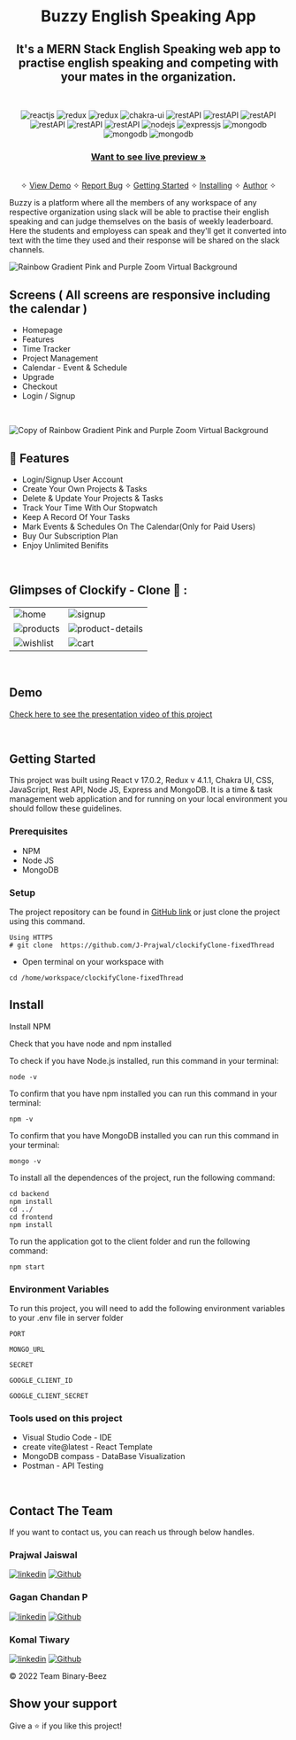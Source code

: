 <h1 align="center">Buzzy English Speaking App</h1> 

<h2 align="center">It's a MERN Stack English Speaking web app to practise english speaking and competing with your mates in the organization.</h2>

<br />
<p align="center">
    <img src="https://img.shields.io/badge/React-20232A?style=for-the-badge&logo=react&logoColor=61DAFB" alt="reactjs" />
    <img src="https://img.shields.io/badge/Redux-593D88?style=for-the-badge&logo=redux&logoColor=white" alt="redux" />
    <img src="https://img.shields.io/badge/React_Router-CA4245?style=for-the-badge&logo=react-router&logoColor=white" alt="redux" />
    <img src="https://img.shields.io/badge/Chakra%20UI-3bc7bd?style=for-the-badge&logo=chakraui&logoColor=white" alt="chakra-ui"/>
    <img src="https://img.shields.io/badge/Rest_API-02303A?style=for-the-badge&logo=react-router&logoColor=white" alt="restAPI"/>
    <img src="https://img.shields.io/badge/npm-CB3837?style=for-the-badge&logo=npm&logoColor=white" alt="restAPI"/>
    <img src="https://img.shields.io/badge/Postman-FF6C37?style=for-the-badge&logo=Postman&logoColor=white" alt="restAPI"/>
    <img src="https://img.shields.io/badge/Vite-B73BFE?style=for-the-badge&logo=vite&logoColor=FFD62E" alt="restAPI"/>
    <img src="https://img.shields.io/badge/Heroku-430098?style=for-the-badge&logo=heroku&logoColor=white" alt="restAPI"/>
    <img src="https://img.shields.io/badge/Netlify-00C7B7?style=for-the-badge&logo=netlify&logoColor=white" alt="restAPI"/>
    <img src="https://img.shields.io/badge/Node.js-339933?style=for-the-badge&logo=nodedotjs&logoColor=white" alt="nodejs" />
    <img src="https://img.shields.io/badge/Express.js-000000?style=for-the-badge&logo=express&logoColor=white" alt="expressjs"/>
    <img src="https://img.shields.io/badge/MongoDB-4EA94B?style=for-the-badge&logo=mongodb&logoColor=white" alt="mongodb"/>
    <img src="https://img.shields.io/badge/Slack-4A154B?style=for-the-badge&logo=slack&logoColor=white" alt="mongodb"/>
    <img src="https://img.shields.io/badge/Glitch-2800ff?style=for-the-badge&logo=glitch&logoColor=white" alt="mongodb"/>
    
    
</p>

<h3 align="center"><a href="https://clockify-fixedthread.netlify.app/"><strong>Want to see live preview »</strong></a></h3>

<p align="center"> 
    <br />&#10023;
    <a href="#Demo">View Demo</a>   &#10023;  
    <a href="https://github.com/J-Prajwal/clockifyClone-fixedThread/issues">Report Bug</a>    &#10023;
    <a href="#Getting-Started">Getting Started</a> &#10023; <a href="#Install">Installing</a> &#10023;    
    <a href="#Contact">Author</a> &#10023;
  </p>
  
  Buzzy is a platform where all the members of any workspace of any respective organization using slack will be able to practise their english speaking and can judge themselves on the basis of weekly leaderboard. Here the students and employess can speak and they'll get it converted into text with the time they used and their response will be shared on the slack channels.
  
 
![Rainbow Gradient Pink and Purple Zoom Virtual Background](https://user-images.githubusercontent.com/98648448/187078503-b8b32ed9-0ba0-4c32-b271-a3dbb51484fe.jpg)

  ## Screens ( All screens are responsive including the calendar )
   - Homepage
   - Features
   - Time Tracker
   - Project Management
   - Calendar - Event & Schedule
   - Upgrade
   - Checkout
   - Login / Signup
   
   <br />

![Copy of Rainbow Gradient Pink and Purple Zoom Virtual Background](https://user-images.githubusercontent.com/98648448/187080274-65a8fbba-6649-4e9c-b091-b79bc22e2b43.jpg)

## 🚀 Features
- Login/Signup User Account
- Create Your Own Projects & Tasks
- Delete & Update Your Projects & Tasks
- Track Your Time With Our Stopwatch
- Keep A Record Of Your Tasks
- Mark Events & Schedules On The Calendar(Only for Paid Users)
- Buy Our Subscription Plan
- Enjoy Unlimited Benifits

<br />

## Glimpses of Clockify - Clone 🙈 :


<table>
  <tr>
    <td><img src="https://user-images.githubusercontent.com/98648448/187081084-431228e1-c84b-4e9e-9b81-c1fc84e365e7.jpg" alt="home" /></td>
    <td><img src="https://user-images.githubusercontent.com/98648448/187081184-118ed4ce-7beb-4817-a895-0ef5e0849a2f.jpg" alt="signup" /></td>
  </tr>
  <tr>
    <td><img src="https://user-images.githubusercontent.com/98648448/187081278-9567df85-a920-4eac-8829-de16e51635a8.jpg" alt="products" /></td>
    <td><img src="https://user-images.githubusercontent.com/98648448/187081431-97751f0d-ccc6-4a71-ad20-9ed33b3aeedf.jpg" alt="product-details" /></td>
  </tr>
  <tr>
    <td><img src="https://user-images.githubusercontent.com/98648448/187081539-0ff2c725-94ff-4957-9537-4093009f2e10.jpg" alt="wishlist" /></td>
    <td><img src="https://user-images.githubusercontent.com/98648448/187081705-d4f9a36b-055c-4833-8816-4e856162c8d3.jpg" alt="cart" /></td>
  </tr>
</table>

<br />

## Demo

[Check here to see the presentation video of this project](https://drive.google.com/file/d/1o6nQyCER_kjk7TDh5xZ2XzbbbjcYb0-9/view?usp=sharing)


<br/>

## Getting Started

This project was built using React v 17.0.2, Redux v 4.1.1, Chakra UI, CSS, JavaScript, Rest API, Node JS, Express and MongoDB. It is a time & task management web application and for running on your local environment you should follow these guidelines.


### Prerequisites

- NPM 
- Node JS
- MongoDB

### Setup


The project repository can be found in [GitHub link](https://github.com/J-Prajwal/clockifyClone-fixedThread) or just clone the project using this command. 


```
Using HTTPS
# git clone  https://github.com/J-Prajwal/clockifyClone-fixedThread
```

+ Open terminal on your workspace with

```
cd /home/workspace/clockifyClone-fixedThread
```


## Install

Install NPM

Check that you have node and npm installed

To check if you have Node.js installed, run this command in your terminal:


```
node -v
```

To confirm that you have npm installed you can run this command in your terminal:


```
npm -v
```

To confirm that you have MongoDB installed you can run this command in your terminal:


```
mongo -v
```


To install all the dependences of the project, run the following command:


```
cd backend
npm install
cd ../
cd frontend
npm install
```


To run the application got to the client folder and run the following command:

```
npm start
```

### Environment Variables

To run this project, you will need to add the following environment variables to your .env file in server folder

`PORT`

`MONGO_URL`

`SECRET`

 `GOOGLE_CLIENT_ID`

`GOOGLE_CLIENT_SECRET`


### Tools used on this project

- Visual Studio Code - IDE
- create vite@latest - React Template 
- MongoDB compass - DataBase Visualization
- Postman - API Testing

<br/>



## Contact The Team

If you want to contact us, you can reach us through below handles.

<h3>Prajwal Jaiswal</h3>

[![linkedin](https://img.shields.io/badge/LinkedIn-0077B5?style=for-the-badge&logo=linkedin&logoColor=white)](https://www.linkedin.com/in/prajwal-jaiswal-3772aa215/)
[![Github](https://img.shields.io/badge/GitHub-100000?style=for-the-badge&logo=github&logoColor=white)](https://github.com/J-Prajwal)

<h3>Gagan Chandan P</h3>

[![linkedin](https://img.shields.io/badge/LinkedIn-0077B5?style=for-the-badge&logo=linkedin&logoColor=white)](https://www.linkedin.com/in/gagan-chandan-p%F0%9F%95%B7-3b4590231/)
[![Github](https://img.shields.io/badge/GitHub-100000?style=for-the-badge&logo=github&logoColor=white)](https://github.com/GaganChandan2003)

<h3>Komal Tiwary</h3>

[![linkedin](https://img.shields.io/badge/LinkedIn-0077B5?style=for-the-badge&logo=linkedin&logoColor=white)](https://www.linkedin.com/in/komal-tiwari-/)
[![Github](https://img.shields.io/badge/GitHub-100000?style=for-the-badge&logo=github&logoColor=white)](https://github.com/komal-tiwari-dev)

© 2022 Team Binary-Beez



## Show your support

Give a ⭐️ if you like this project!

